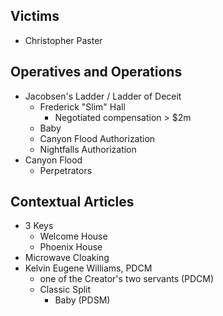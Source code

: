 
## Victims 
- Christopher Paster

## Operatives and Operations 
- Jacobsen's Ladder / Ladder of Deceit
  - Frederick "Slim" Hall
    - Negotiated compensation > $2m 
  - Baby
  - Canyon Flood Authorization 
  - Nightfalls Authorization 
- Canyon Flood
  - Perpetrators 

## Contextual Articles

- 3 Keys
  - Welcome House
  - Phoenix House
- Microwave Cloaking
- Kelvin Eugene Williams, PDCM
  - one of the Creator's two servants (PDCM)
  - Classic Split
    - Baby (PDSM)
